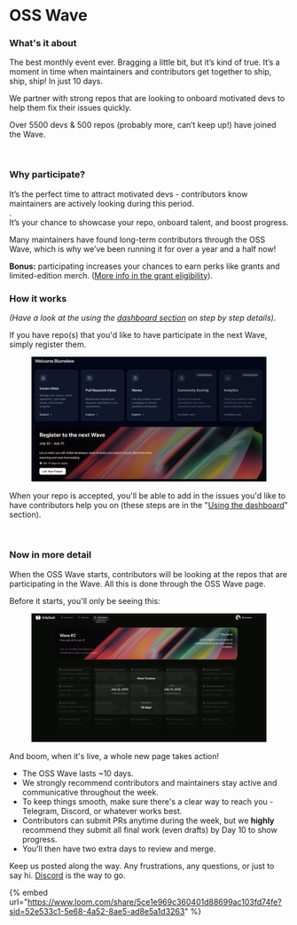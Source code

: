 # OSS Wave

### What's it about

The best monthly event ever. Bragging a little bit, but it’s kind of true. It’s a moment in time when maintainers and contributors get together to ship, ship, ship! In just 10 days.

We partner with strong repos that are looking to onboard motivated devs to help them fix their issues quickly.

Over 5500 devs & 500 repos (probably more, can’t keep up!) have joined the Wave.

<figure><img src="../.gitbook/assets/Capture d’écran 2025-07-16 à 18.57.07.png" alt=""><figcaption></figcaption></figure>

### Why participate?&#x20;

It’s the perfect time to attract motivated devs - contributors know maintainers are actively looking during this period.\
.\
It’s your chance to showcase your repo, onboard talent, and boost progress.

Many maintainers have found long-term contributors through the OSS Wave, which is why we’ve been running it for over a year and a half now!

**Bonus:** participating increases your chances to earn perks like grants and limited-edition merch. ([More info in the grant eligibility](grant-eligibility.md)).

### How it works

_(Have a look at the using the_ [_dashboard section_](using-the-dashboard.md) _on step by step details)._&#x20;

If you have repo(s) that you'd like to have participate in the next Wave, simply register them.

<figure><img src="../.gitbook/assets/Screenshot 2025-07-08 at 14.51.14.png" alt=""><figcaption></figcaption></figure>

When your repo is accepted, you'll be able to add in the issues you'd like to have contributors help you on (these steps are in the "[Using the dashboard](using-the-dashboard.md)" section).&#x20;

<figure><img src="../.gitbook/assets/Capture d’écran 2025-07-16 à 18.21.13.png" alt=""><figcaption></figcaption></figure>

### Now in more detail

When the OSS Wave starts, contributors will be looking at the repos that are participating in the Wave. All this is done through the OSS Wave page.&#x20;

Before it starts, you'll only be seeing this:&#x20;

<figure><img src="../.gitbook/assets/Screenshot 2025-07-08 at 14.59.30.png" alt=""><figcaption></figcaption></figure>

And boom, when it's live, a whole new page takes action!&#x20;

* The OSS Wave lasts \~10 days.
* We strongly recommend contributors and maintainers stay active and communicative throughout the week.
* To keep things smooth, make sure there's a clear way to reach you - Telegram, Discord, or whatever works best.
* Contributors can submit PRs anytime during the week, but we **highly** recommend they submit all final work (even drafts) by Day 10 to show progress.
* You’ll then have two extra days to review and merge.

Keep us posted along the way. Any frustrations, any questions, or just to say hi.  [Discord](https://discord.gg/sVDvdKqPqN) is the way to go.&#x20;



{% embed url="https://www.loom.com/share/5ce1e969c360401d88699ac103fd74fe?sid=52e533c1-5e68-4a52-8ae5-ad8e5a1d3263" %}

